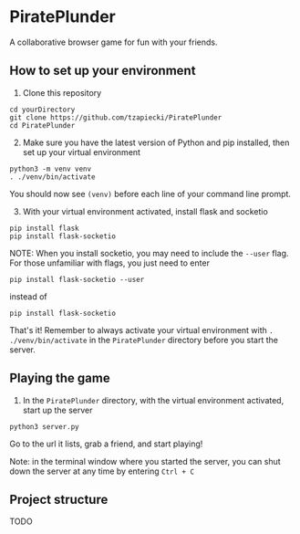 # PiratePlunder
A collaborative browser game for fun with your friends.

## How to set up your environment
1. Clone this repository
```
cd yourDirectory
git clone https://github.com/tzapiecki/PiratePlunder
cd PiratePlunder
```
2. Make sure you have the latest version of Python and pip installed, then set up your virtual environment
```
python3 -m venv venv
. ./venv/bin/activate
```
You should now see `(venv)` before each line of your command line prompt.  

3. With your virtual environment activated, install flask and socketio
```
pip install flask
pip install flask-socketio
```
NOTE: When you install socketio, you may need to include the `--user` flag. For those unfamiliar with flags, you just need to enter 
```
pip install flask-socketio --user
``` 
instead of 
```
pip install flask-socketio
```

That's it! Remember to always activate your virtual environment with `. ./venv/bin/activate` in the `PiratePlunder` directory before you start the server.

## Playing the game
1. In the `PiratePlunder` directory, with the virtual environment activated, start up the server
```
python3 server.py
```
Go to the url it lists, grab a friend, and start playing!  

Note: in the terminal window where you started the server, you can shut down the server at any time by entering `Ctrl + C`

## Project structure
TODO
